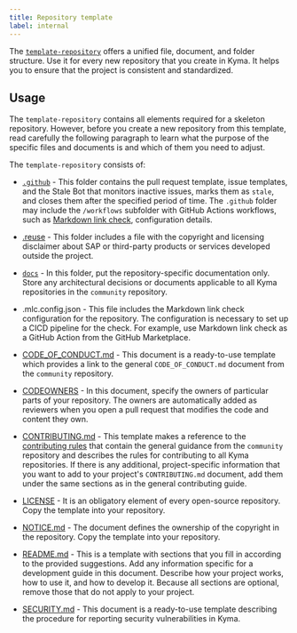 ```yaml
---
title: Repository template
label: internal
---
```


The [`template-repository`](https://github.com/kyma-project/template-repository) offers a unified file, document, and folder structure. Use it for every new repository that you create in Kyma. It helps you to ensure that the project is consistent and standardized.

## Usage

The `template-repository` contains all elements required for a skeleton repository. However, before you create a new repository from this template, read carefully the following paragraph to learn what the purpose of the specific files and documents is and which of them you need to adjust.

The `template-repository` consists of:

* [`.github`](https://github.com/kyma-project/template-repository/tree/main/.github) - This folder contains the pull request template, issue templates, and the Stale Bot that monitors inactive issues, marks them as `stale`, and closes them after the specified period of time. The `.github` folder may include the `/workflows` subfolder with GitHub Actions workflows, such as [Markdown link check](01-new-repository-settings.md#enable-markdown-link-check), configuration details.

* [.reuse](https://github.com/kyma-project/template-repository/tree/main/.reuse) - This folder includes a file with the copyright and licensing disclaimer about SAP or third-party products or services developed outside the project.

* [`docs`](https://github.com/kyma-project/template-repository/tree/main/docs) - In this folder, put the repository-specific documentation only. Store any architectural decisions or documents applicable to all Kyma repositories in the `community` repository.

* .mlc.config.json - This file includes the Markdown link check configuration for the repository. The configuration is necessary to set up a CICD pipeline for the check. For example, use Markdown link check as a GitHub Action from the GitHub Marketplace.

* [CODE_OF_CONDUCT.md](https://github.com/kyma-project/template-repository/blob/main/CODE_OF_CONDUCT.md) - This document is a ready-to-use template which provides a link to the general `CODE_OF_CONDUCT.md` document from the `community` repository.

* [CODEOWNERS](https://github.com/kyma-project/template-repository/blob/main/CODEOWNERS) - In this document, specify the owners of particular parts of your repository. The owners are automatically added as reviewers when you open a pull request that modifies the code and content they own.

* [CONTRIBUTING.md](https://github.com/kyma-project/template-repository/blob/main/CONTRIBUTING.md) - This template makes a reference to the [contributing rules](../../contributing/02-contributing.md) that contain the general guidance from the `community` repository and describes the rules for contributing to all Kyma repositories. If there is any additional, project-specific information that you want to add to your project's `CONTRIBUTING.md` document, add them under the same sections as in the general contributing guide.

* [LICENSE](https://github.com/kyma-project/template-repository/blob/main/LICENSE) - It is an obligatory element of every open-source repository. Copy the template into your repository.

* [NOTICE.md](https://github.com/kyma-project/template-repository/blob/main/NOTICE.md) - The document defines the ownership of the copyright in the repository. Copy the template into your repository.

* [README.md](https://github.com/kyma-project/template-repository/blob/main/README.md) - This is a template with sections that you fill in according to the provided suggestions. Add any information specific for a development guide in this document. Describe how your project works, how to use it, and how to develop it. Because all sections are optional, remove those that do not apply to your project.  

* [SECURITY.md](https://github.com/kyma-project/template-repository/blob/main/SECURITY.md) - This document is a ready-to-use template describing the procedure for reporting security vulnerabilities in Kyma.
